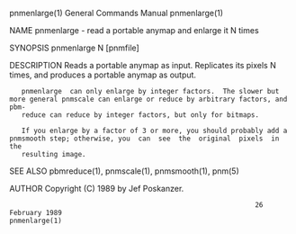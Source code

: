pnmenlarge(1)                                                 General Commands Manual                                                pnmenlarge(1)

NAME
       pnmenlarge - read a portable anymap and enlarge it N times

SYNOPSIS
       pnmenlarge N [pnmfile]

DESCRIPTION
       Reads a portable anymap as input.  Replicates its pixels N times, and produces a portable anymap as output.

       pnmenlarge  can only enlarge by integer factors.  The slower but more general pnmscale can enlarge or reduce by arbitrary factors, and pbm‐
       reduce can reduce by integer factors, but only for bitmaps.

       If you enlarge by a factor of 3 or more, you should probably add a pnmsmooth step; otherwise, you  can  see  the  original  pixels  in  the
       resulting image.

SEE ALSO
       pbmreduce(1), pnmscale(1), pnmsmooth(1), pnm(5)

AUTHOR
       Copyright (C) 1989 by Jef Poskanzer.

                                                                 26 February 1989                                                    pnmenlarge(1)

